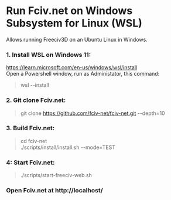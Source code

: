 Run Fciv.net on Windows Subsystem for Linux (WSL) 
=================================================

Allows running Freeciv3D on an Ubuntu Linux in Windows.

### 1. Install WSL on Windows 11:  
https://learn.microsoft.com/en-us/windows/wsl/install  
Open a Powershell window, run as Administator, this command:
>  wsl --install

### 2. Git clone Fciv.net:
> git clone https://github.com/fciv-net/fciv-net.git --depth=10

### 3. Build Fciv.net:
> cd fciv-net  
> ./scripts/install/install.sh --mode=TEST  

### 4: Start Fciv.net:
> ./scripts/start-freeciv-web.sh

### Open Fciv.net at http://localhost/
